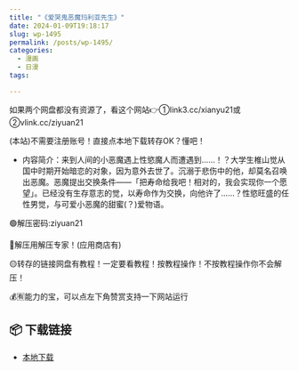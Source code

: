 ```yaml
---
title: "《爱哭鬼恶魔玛利亚先生》"
date: 2024-01-09T19:18:17
slug: wp-1495
permalink: /posts/wp-1495/
categories:
  - 漫画
  - 日漫
tags:

---
```


如果两个网盘都没有资源了，看这个网站👉①link3.cc/xianyu21或②vlink.cc/ziyuan21

(本站)不需要注册账号！直接点本地下载转存OK？懂吧！

*   内容简介：来到人间的小恶魔遇上性慾魔人而遭遇到……！？大学生椎山觉从国中时期开始暗恋的对象，因为意外去世了。沉溺于悲伤中的他，却莫名召唤出恶魔。恶魔提出交换条件——「把寿命给我吧！相对的，我会实现你一个愿望」。已经没有生存意志的觉，以寿命作为交换，向他许了……？性慾旺盛的任性男觉，与可爱小恶魔的甜蜜(？)爱物语。

🟢解压密码:ziyuan21

🔵解压用解压专家！(应用商店有)

🟡转存的链接网盘有教程！一定要看教程！按教程操作！不按教程操作你不会解压！

💰🈶能力的宝，可以点左下角赞赏支持一下网站运行

## 📦 下载链接
- [本地下载](https://blziyuan21.com/pay-download/1495?key=4150fb72a9&down_id=0)

